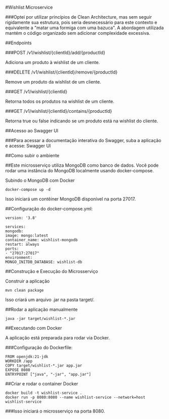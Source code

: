 #Wishlist Microservice

###Optei por utilizar princípios de Clean Architecture, mas sem seguir rigidamente sua estrutura, pois seria desnecessário para este contexto e equivalente a "matar uma formiga com uma bazuca". A abordagem utilizada mantém o código organizado sem adicionar complexidade excessiva.

##Endpoints

###POST /v1/wishlist/{clientId}/add/{productId}

Adiciona um produto à wishlist de um cliente.

###DELETE /v1/wishlist/{clientId}/remove/{productId}

Remove um produto da wishlist de um cliente.

###GET /v1/wishlist/{clientId}

Retorna todos os produtos na wishlist de um cliente.

###GET /v1/wishlist/{clientId}/contains/{productId}

Retorna true ou false indicando se um produto está na wishlist do cliente.

##Acesso ao Swagger UI

###Para acessar a documentação interativa do Swagger, suba a aplicação e acesse:
Swagger UI

##Como subir o ambiente

##Este microsserviço utiliza MongoDB como banco de dados. Você pode rodar uma instância do MongoDB localmente usando docker-compose.

Subindo o MongoDB com Docker

`docker-compose up -d`

Isso iniciará um contêiner MongoDB disponível na porta 27017.

##Configuração do docker-compose.yml:

```
version: '3.8'

services:
mongodb:
image: mongo:latest
container_name: wishlist-mongodb
restart: always
ports:
- "27017:27017"
environment:
MONGO_INITDB_DATABASE: wishlist-db
```

##Construção e Execução do Microsserviço

Construir a aplicação

`mvn clean package`

Isso criará um arquivo .jar na pasta target/.

##Rodar a aplicação manualmente

`java -jar target/wishlist-*.jar`

##Executando com Docker

A aplicação está preparada para rodar via Docker.

###Configuração do Dockerfile:

```
FROM openjdk:21-jdk
WORKDIR /app
COPY target/wishlist-*.jar app.jar
EXPOSE 8080
ENTRYPOINT ["java", "-jar", "app.jar"]
```

##Criar e rodar o container Docker

```
docker build -t wishlist-service .
docker run -p 8080:8080 --name wishlist-service --network=host wishlist-service
```

###Isso iniciará o microsserviço na porta 8080.
